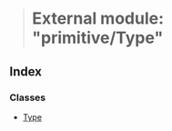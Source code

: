 > # External module: "primitive/Type"

## Index

### Classes

* [Type](../classes/_primitive_type_.type.md)